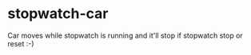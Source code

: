 # stopwatch-car
Car moves while stopwatch is running and it'll stop if stopwatch stop  or reset :-) 
